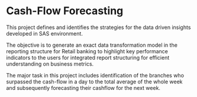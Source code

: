 # Cash-Flow Forecasting

This project defines and identifies the strategies for the data driven insights developed in SAS environment.

The objective is to generate an exact data transformation model in the reporting structure for Retail banking to highlight key performance indicators to the users for integrated report structuring for efficient understanding on business metrics.

The major task in this project includes identification of the branches who surpassed the cash-flow in a day to the total average of the whole week and subsequently forecasting their cashflow for the next week.
